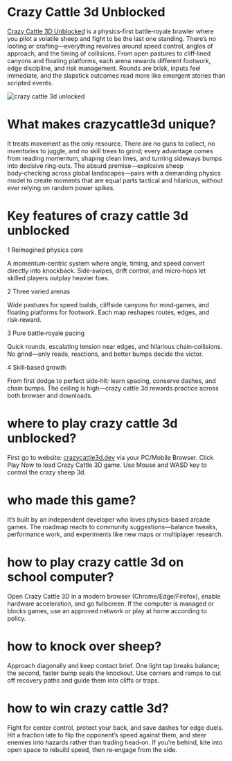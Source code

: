 # Crazy Cattle 3d Unblocked
[Crazy Cattle 3D Unblocked](https://creazycattle3d.dev) is a physics‑first battle‑royale brawler where you pilot a volatile sheep and fight to be the last one standing. There’s no looting or crafting—everything revolves around speed control, angles of approach, and the timing of collisions. From open pastures to cliff‑lined canyons and floating platforms, each arena rewards different footwork, edge discipline, and risk management. Rounds are brisk, inputs feel immediate, and the slapstick outcomes read more like emergent stories than scripted events.

![crazy cattle 3d unlocked](https://crazycattle3d.dev/images/step3.webp)

# What makes crazycattle3d unique? 

It treats movement as the only resource. There are no guns to collect, no inventories to juggle, and no skill trees to grind; every advantage comes from reading momentum, shaping clean lines, and turning sideways bumps into decisive ring‑outs. The absurd premise—explosive sheep body‑checking across global landscapes—pairs with a demanding physics model to create moments that are equal parts tactical and hilarious, without ever relying on random power spikes.

# Key features of crazy cattle 3d unblocked

1 Reimagined physics core

A momentum‑centric system where angle, timing, and speed convert directly into knockback. Side‑swipes, drift control, and micro‑hops let skilled players outplay heavier foes.

2 Three varied arenas

Wide pastures for speed builds, cliffside canyons for mind‑games, and floating platforms for footwork. Each map reshapes routes, edges, and risk‑reward.

3 Pure battle‑royale pacing

Quick rounds, escalating tension near edges, and hilarious chain‑collisions. No grind—only reads, reactions, and better bumps decide the victor.

4 Skill‑based growth

From first dodge to perfect side‑hit: learn spacing, conserve dashes, and chain bumps. The ceiling is high—crazy cattle 3d rewards practice across both browser and downloads.

# where to play crazy cattle 3d unblocked?

First go to website: [crazycattle3d.dev](https://crazycattle3d.dev/) via your PC/Mobile Browser. Click Play Now to load Crazy Cattle 3D game. Use Mouse and WASD key to control the crazy sheep 3d.

# who made this game?

It’s built by an independent developer who loves physics‑based arcade games. The roadmap reacts to community suggestions—balance tweaks, performance work, and experiments like new maps or multiplayer research.

# how to play crazy cattle 3d on school computer?

Open Crazy Cattle 3D in a modern browser (Chrome/Edge/Firefox), enable hardware acceleration, and go fullscreen. If the computer is managed or blocks games, use an approved network or play at home according to policy.

# how to knock over sheep?

Approach diagonally and keep contact brief. One light tap breaks balance; the second, faster bump seals the knockout. Use corners and ramps to cut off recovery paths and guide them into cliffs or traps.

# how to win crazy cattle 3d?

Fight for center control, protect your back, and save dashes for edge duels. Hit a fraction late to flip the opponent’s speed against them, and steer enemies into hazards rather than trading head‑on. If you’re behind, kite into open space to rebuild speed, then re‑engage from the side.
